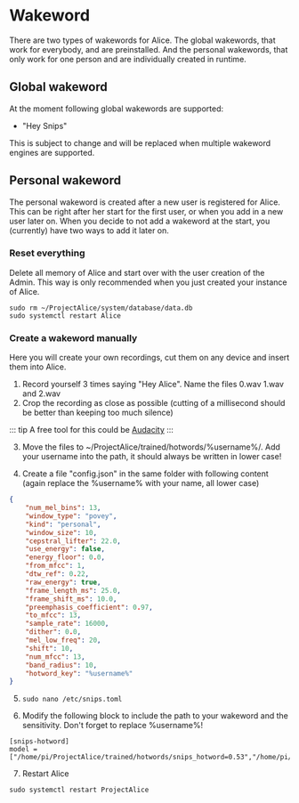# Wakeword

There are two types of wakewords for Alice.
The global wakewords, that work for everybody, and are preinstalled. And the personal wakewords, that only work for one person and are individually created in runtime.

## Global wakeword
At the moment following global wakewords are supported:
- "Hey Snips"

This is subject to change and will be replaced when multiple wakeword engines are supported.

## Personal wakeword
The personal wakeword is created after a new user is registered for Alice.
This can be right after her start for the first user, or when you add in a new user later on.
When you decide to not add a wakeword at the start, you (currently) have two ways to add it later on.

### Reset everything
Delete all memory of Alice and start over with the user creation of the Admin.
This way is only recommended when you just created your instance of Alice.

```Batchfile
sudo rm ~/ProjectAlice/system/database/data.db
sudo systemctl restart Alice
```

### Create a wakeword manually
Here you will create your own recordings, cut them on any device and insert them into Alice.

1. Record yourself 3 times saying "Hey Alice". Name the files 0.wav 1.wav and 2.wav
2. Crop the recording as close as possible (cutting of a millisecond should be better than keeping too much silence)

::: tip
A free tool for this could be [Audacity](https://www.audacity.de/downloads/)
:::

3. Move the files to ~/ProjectAlice/trained/hotwords/%username%/. Add your username into the path, it should always be written in lower case!
    
4. Create a file "config.json" in the same folder with following content (again replace the %username% with your name, all lower case)
    
```json
{
    "num_mel_bins": 13,
    "window_type": "povey",
    "kind": "personal",
    "window_size": 10,
    "cepstral_lifter": 22.0,
    "use_energy": false,
    "energy_floor": 0.0,
    "from_mfcc": 1,
    "dtw_ref": 0.22,
    "raw_energy": true,
    "frame_length_ms": 25.0,
    "frame_shift_ms": 10.0,
    "preemphasis_coefficient": 0.97,
    "to_mfcc": 13,
    "sample_rate": 16000,
    "dither": 0.0,
    "mel_low_freq": 20,
    "shift": 10,
    "num_mfcc": 13,
    "band_radius": 10,
    "hotword_key": "%username%"
}
```
    
5. `sudo nano /etc/snips.toml`
    
6. Modify the following block to include the path to your wakeword and the sensitivity. Don't forget to replace %username%!
    
```
[snips-hotword]
model = ["/home/pi/ProjectAlice/trained/hotwords/snips_hotword=0.53","/home/pi/ProjectAlice/trained/hotwords/%username%=0.48"]
```

7. Restart Alice

`sudo systemctl restart ProjectAlice`
